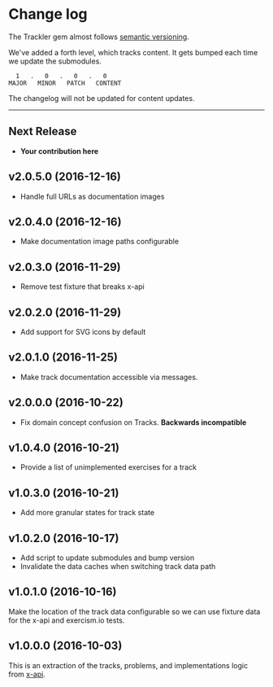 # Change log

The Trackler gem almost follows [semantic versioning](http://semver.org/).

We've added a forth level, which tracks content. It gets bumped each time we
update the submodules.

      1   .   0   .   0   .   0
    MAJOR   MINOR   PATCH   CONTENT

The changelog will not be updated for content updates.

----------------

## Next Release
* **Your contribution here**

## v2.0.5.0 (2016-12-16)

* Handle full URLs as documentation images

## v2.0.4.0 (2016-12-16)

* Make documentation image paths configurable

## v2.0.3.0 (2016-11-29)

* Remove test fixture that breaks x-api

## v2.0.2.0 (2016-11-29)

* Add support for SVG icons by default

## v2.0.1.0 (2016-11-25)

* Make track documentation accessible via messages.

## v2.0.0.0 (2016-10-22)

* Fix domain concept confusion on Tracks. **Backwards incompatible**

## v1.0.4.0 (2016-10-21)

* Provide a list of unimplemented exercises for a track

## v1.0.3.0 (2016-10-21)

* Add more granular states for track state

## v1.0.2.0 (2016-10-17)

* Add script to update submodules and bump version
* Invalidate the data caches when switching track data path

## v1.0.1.0 (2016-10-16)

Make the location of the track data configurable so we can use fixture
data for the x-api and exercism.io tests.

## v1.0.0.0 (2016-10-03)

This is an extraction of the tracks, problems, and implementations logic
from [x-api][xapi].

[xapi]: https://github.com/exercism/x-api
